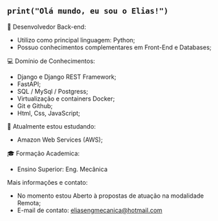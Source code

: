 ## `print("Olá mundo, eu sou o Elias!")`

🔭 Desenvolvedor Back-end:
  - Utilizo como principal linguagem: Python;
  - Possuo conhecimentos complementares em Front-End e Databases;

💻 Domínio de Conhecimentos:
  - Django e Django REST Framework;
  - FastAPI;
  - SQL / MySql / Postgress;
  - Virtualização e containers Docker;
  - Git e Github;
  - Html, Css, JavaScript;

🌱 Atualmente estou estudando:
  - Amazon Web Services (AWS);

🎓 Formação Academica:
  - Ensino Superior: Eng. Mecânica

Mais informações e contato:
- No momento estou Aberto à propostas de atuação na modalidade Remota;
- E-mail de contato: <eliasengmecanica@hotmail.com>


